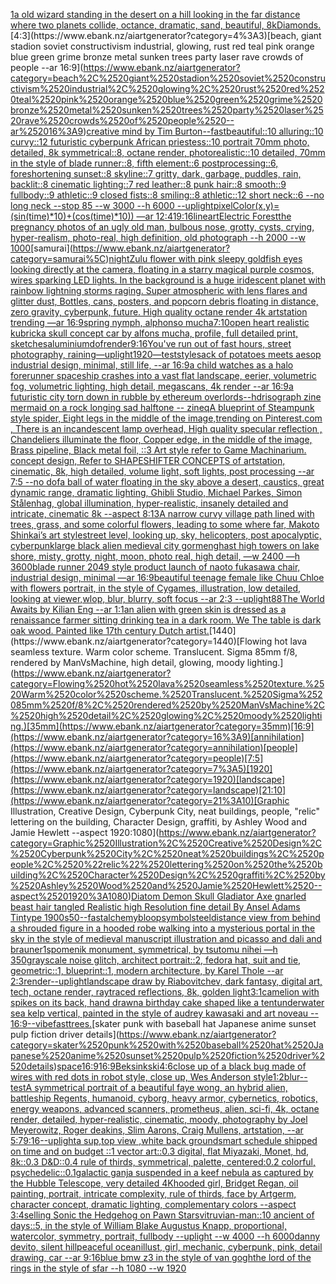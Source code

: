 [1](https://www.ebank.nz/aiartgenerator?category=1)[a old wizard standing in the desert on a hill looking in the far distance where two planets collide, octance, dramatic, sand, beautiful, 8k](https://www.ebank.nz/aiartgenerator?category=a%2520old%2520wizard%2520standing%2520in%2520the%2520desert%2520on%2520a%2520hill%2520looking%2520in%2520the%2520far%2520distance%2520where%2520two%2520planets%2520collide%2C%2520octance%2C%2520dramatic%2C%2520sand%2C%2520beautiful%2C%25208k)[Diamonds.](https://www.ebank.nz/aiartgenerator?category=Diamonds.)[4:3](https://www.ebank.nz/aiartgenerator?category=4%3A3)[beach, giant stadion soviet constructivism industrial, glowing, rust red teal pink orange blue green grime bronze metal sunken trees party laser rave crowds of people --ar 16:9](https://www.ebank.nz/aiartgenerator?category=beach%2C%2520giant%2520stadion%2520soviet%2520constructivism%2520industrial%2C%2520glowing%2C%2520rust%2520red%2520teal%2520pink%2520orange%2520blue%2520green%2520grime%2520bronze%2520metal%2520sunken%2520trees%2520party%2520laser%2520rave%2520crowds%2520of%2520people%2520--ar%252016%3A9)[creative mind by Tim Burton](https://www.ebank.nz/aiartgenerator?category=creative%2520mind%2520by%2520Tim%2520Burton)[--fast](https://www.ebank.nz/aiartgenerator?category=--fast)[beautiful::10 alluring::10 curvy::12 futuristic cyberpunk African priestess::10 portrait 70mm photo, detailed, 8k symmetrical::8, octane render, photorealistic::10 detailed, 70mm in the style of blade runner::8, fifth element::6 postprocessing::6, foreshortening sunset::8 skyline::7 gritty, dark, garbage, puddles, rain, backlit::8 cinematic lighting::7 red leather::8 punk hair::8 smooth::9 fullbody::9 athletic::9 closed fists::8 smiling::8 athletic::12 short neck::6 --no long neck --stop 85 --w 3000 --h 6000 --uplight](https://www.ebank.nz/aiartgenerator?category=beautiful%3A%3A10%2520alluring%3A%3A10%2520curvy%3A%3A12%2520futuristic%2520cyberpunk%2520African%2520priestess%3A%3A10%2520portrait%252070mm%2520photo%2C%2520detailed%2C%25208k%2520symmetrical%3A%3A8%2C%2520octane%2520render%2C%2520photorealistic%3A%3A10%2520detailed%2C%252070mm%2520in%2520the%2520style%2520of%2520blade%2520runner%3A%3A8%2C%2520fifth%2520element%3A%3A6%2520postprocessing%3A%3A6%2C%2520foreshortening%2520sunset%3A%3A8%2520skyline%3A%3A7%2520gritty%2C%2520dark%2C%2520garbage%2C%2520puddles%2C%2520rain%2C%2520backlit%3A%3A8%2520cinematic%2520lighting%3A%3A7%2520red%2520leather%3A%3A8%2520punk%2520hair%3A%3A8%2520smooth%3A%3A9%2520fullbody%3A%3A9%2520athletic%3A%3A9%2520closed%2520fists%3A%3A8%2520smiling%3A%3A8%2520athletic%3A%3A12%2520short%2520neck%3A%3A6%2520--no%2520long%2520neck%2520--stop%252085%2520--w%25203000%2520--h%25206000%2520--uplight)[pixelColor(x,y)=(sin(time)*10)+(cos(time)*10)) —ar 12:41](https://www.ebank.nz/aiartgenerator?category=pixelColor%28x%2Cy%29%3D%28sin%28time%29%2A10%29%2B%28cos%28time%29%2A10%29%29%2520%E2%80%94ar%252012%3A41)[9:16](https://www.ebank.nz/aiartgenerator?category=9%3A16)[lineart](https://www.ebank.nz/aiartgenerator?category=lineart)[Electric Forest](https://www.ebank.nz/aiartgenerator?category=Electric%2520Forest)[the pregnancy photos of an ugly old man, bulbous nose, grotty, cysts, crying, hyper-realism, photo-real, high definition, old photograph --h 2000 --w 1000](https://www.ebank.nz/aiartgenerator?category=the%2520pregnancy%2520photos%2520of%2520an%2520ugly%2520old%2520man%2C%2520bulbous%2520nose%2C%2520grotty%2C%2520cysts%2C%2520crying%2C%2520hyper-realism%2C%2520photo-real%2C%2520high%2520definition%2C%2520old%2520photograph%2520--h%25202000%2520--w%25201000)[samurai\](https://www.ebank.nz/aiartgenerator?category=samurai%5C)[night](https://www.ebank.nz/aiartgenerator?category=night)[Zulu flower with pink sleepy goldfish eyes looking directly at the camera, floating in a starry magical purple cosmos, wires sparking LED lights. In the background is a huge iridescent planet with rainbow lightning storms raging. Super atmospheric with lens flares and glitter dust, Bottles, cans, posters, and popcorn debris floating in distance, zero gravity, cyberpunk, future. High quality octane render 4k artstation trending —ar 16:9](https://www.ebank.nz/aiartgenerator?category=Zulu%2520flower%2520with%2520pink%2520sleepy%2520goldfish%2520eyes%2520looking%2520directly%2520at%2520the%2520camera%2C%2520floating%2520in%2520a%2520starry%2520magical%2520purple%2520cosmos%2C%2520wires%2520sparking%2520LED%2520lights.%2520In%2520the%2520background%2520is%2520a%2520huge%2520iridescent%2520planet%2520with%2520rainbow%2520lightning%2520storms%2520raging.%2520Super%2520atmospheric%2520with%2520lens%2520flares%2520and%2520glitter%2520dust%2C%2520Bottles%2C%2520cans%2C%2520posters%2C%2520and%2520popcorn%2520debris%2520floating%2520in%2520distance%2C%2520zero%2520gravity%2C%2520cyberpunk%2C%2520future.%2520High%2520quality%2520octane%2520render%25204k%2520artstation%2520trending%2520%E2%80%94ar%252016%3A9)[spring nymph, alphonso mucha](https://www.ebank.nz/aiartgenerator?category=spring%2520nymph%2C%2520alphonso%2520mucha)[7:10](https://www.ebank.nz/aiartgenerator?category=7%3A10)[open heart realistic kubrick](https://www.ebank.nz/aiartgenerator?category=open%2520heart%2520realistic%2520kubrick)[a skull concept car by alfons mucha, profile, full detailed print, sketches](https://www.ebank.nz/aiartgenerator?category=a%2520skull%2520concept%2520car%2520by%2520alfons%2520mucha%2C%2520profile%2C%2520full%2520detailed%2520print%2C%2520sketches)[aluminium](https://www.ebank.nz/aiartgenerator?category=aluminium)[dof](https://www.ebank.nz/aiartgenerator?category=dof)[render](https://www.ebank.nz/aiartgenerator?category=render)[9:16](https://www.ebank.nz/aiartgenerator?category=9%3A16)[You've run out of fast hours, street photography, raining](https://www.ebank.nz/aiartgenerator?category=You%27ve%2520run%2520out%2520of%2520fast%2520hours%2C%2520street%2520photography%2C%2520raining)[—uplight](https://www.ebank.nz/aiartgenerator?category=%E2%80%94uplight)[1920](https://www.ebank.nz/aiartgenerator?category=1920)[—test](https://www.ebank.nz/aiartgenerator?category=%E2%80%94test)[style](https://www.ebank.nz/aiartgenerator?category=style)[sack of potatoes meets aesop industrial design, minimal, still life, --ar 16:9](https://www.ebank.nz/aiartgenerator?category=sack%2520of%2520potatoes%2520meets%2520aesop%2520industrial%2520design%2C%2520minimal%2C%2520still%2520life%2C%2520--ar%252016%3A9)[a child watches as a halo forerunner spaceship crashes into a vast flat landscape, eerier, volumetric fog, volumetric lighting, high detail, megascans, 4k render --ar 16:9](https://www.ebank.nz/aiartgenerator?category=a%2520child%2520watches%2520as%2520a%2520halo%2520forerunner%2520spaceship%2520crashes%2520into%2520a%2520vast%2520flat%2520landscape%2C%2520eerier%2C%2520volumetric%2520fog%2C%2520volumetric%2520lighting%2C%2520high%2520detail%2C%2520megascans%2C%25204k%2520render%2520--ar%252016%3A9)[a futuristic city torn down in rubble by ethereum overlords](https://www.ebank.nz/aiartgenerator?category=a%2520futuristic%2520city%2520torn%2520down%2520in%2520rubble%2520by%2520ethereum%2520overlords)[--hd](https://www.ebank.nz/aiartgenerator?category=--hd)[risograph zine mermaid on a rock longing sad halftone -- zineq](https://www.ebank.nz/aiartgenerator?category=risograph%2520zine%2520mermaid%2520on%2520a%2520rock%2520longing%2520sad%2520halftone%2520--%2520zineq)[A blueprint of Steampunk style spider,   Eight legs in the middle of the image,trending on Pinterest.com  , There is an incandescent lamp overhead, High quality specular reflection ,  Chandeliers illuminate the floor, Copper  edge, in the middle of the image, Brass pipeline,  Black metal foil,  ::3  Art style refer to Game Machinarium.  concept design, Refer to SHAPESHIFTER CONCEPTS  of artstation, cinematic,  8k, high detailed,  volume light,  soft lights,  post processing    --ar 7:5   --no dof](https://www.ebank.nz/aiartgenerator?category=A%2520blueprint%2520of%2520Steampunk%2520style%2520spider%2C%2520%2520%2520Eight%2520legs%2520in%2520the%2520middle%2520of%2520the%2520image%2Ctrending%2520on%2520Pinterest.com%2520%2520%2C%2520There%2520is%2520an%2520incandescent%2520lamp%2520overhead%2C%2520High%2520quality%2520specular%2520reflection%2520%2C%2520%2520Chandeliers%2520illuminate%2520the%2520floor%2C%2520Copper%2520%2520edge%2C%2520in%2520the%2520middle%2520of%2520the%2520image%2C%2520Brass%2520pipeline%2C%2520%2520Black%2520metal%2520foil%2C%2520%2520%3A%3A3%2520%2520Art%2520style%2520refer%2520to%2520Game%2520Machinarium.%2520%2520concept%2520design%2C%2520Refer%2520to%2520SHAPESHIFTER%2520CONCEPTS%2520%2520of%2520artstation%2C%2520cinematic%2C%2520%25208k%2C%2520high%2520detailed%2C%2520%2520volume%2520light%2C%2520%2520soft%2520lights%2C%2520%2520post%2520processing%2520%2520%2520%2520--ar%25207%3A5%2520%2520%2520--no%2520dof)[a ball of water floating in the sky above a desert, caustics, great dynamic range, dramatic lighting, Ghibli Studio, Michael Parkes, Simon Stålenhag, global illumination, hyper-realistic, insanely detailed and intricate, cinematic 8k --aspect 8:13](https://www.ebank.nz/aiartgenerator?category=a%2520ball%2520of%2520water%2520floating%2520in%2520the%2520sky%2520above%2520a%2520desert%2C%2520caustics%2C%2520great%2520dynamic%2520range%2C%2520dramatic%2520lighting%2C%2520Ghibli%2520Studio%2C%2520Michael%2520Parkes%2C%2520Simon%2520St%C3%A5lenhag%2C%2520global%2520illumination%2C%2520hyper-realistic%2C%2520insanely%2520detailed%2520and%2520intricate%2C%2520cinematic%25208k%2520--aspect%25208%3A13)[A narrow curvy village path lined with trees, grass, and some colorful flowers, leading to some where far, Makoto Shinkai’s art style](https://www.ebank.nz/aiartgenerator?category=A%2520narrow%2520curvy%2520village%2520path%2520lined%2520with%2520trees%2C%2520grass%2C%2520and%2520some%2520colorful%2520flowers%2C%2520leading%2520to%2520some%2520where%2520far%2C%2520Makoto%2520Shinkai%E2%80%99s%2520art%2520style)[street level, looking up, sky, helicopters, post apocalyptic, cyberpunk](https://www.ebank.nz/aiartgenerator?category=street%2520level%2C%2520looking%2520up%2C%2520sky%2C%2520helicopters%2C%2520post%2520apocalyptic%2C%2520cyberpunk)[large black alien medieval city gormenghast high towers on lake shore, misty, grotty, night, moon, photo real, high detail, —w 2400 —h 3600](https://www.ebank.nz/aiartgenerator?category=large%2520black%2520alien%2520medieval%2520city%2520gormenghast%2520high%2520towers%2520on%2520lake%2520shore%2C%2520misty%2C%2520grotty%2C%2520night%2C%2520moon%2C%2520photo%2520real%2C%2520high%2520detail%2C%2520%E2%80%94w%25202400%2520%E2%80%94h%25203600)[blade runner 2049 style product launch of naoto fukasawa chair, industrial design, minimal —ar 16:9](https://www.ebank.nz/aiartgenerator?category=blade%2520runner%25202049%2520style%2520product%2520launch%2520of%2520naoto%2520fukasawa%2520chair%2C%2520industrial%2520design%2C%2520minimal%2520%E2%80%94ar%252016%3A9)[beautiful teenage female like Chuu Chloe with flowers portrait, in the style of Cygames, illustration, low detailed, looking at viewer,wlop, blur, blurry, soft focus --ar 2:3 --uplight](https://www.ebank.nz/aiartgenerator?category=beautiful%2520teenage%2520female%2520like%2520Chuu%2520Chloe%2520with%2520flowers%2520portrait%2C%2520in%2520the%2520style%2520of%2520Cygames%2C%2520illustration%2C%2520low%2520detailed%2C%2520looking%2520at%2520viewer%2Cwlop%2C%2520blur%2C%2520blurry%2C%2520soft%2520focus%2520--ar%25202%3A3%2520--uplight)[88](https://www.ebank.nz/aiartgenerator?category=88)[The World Awaits by Kilian Eng --ar 1:1](https://www.ebank.nz/aiartgenerator?category=The%2520World%2520Awaits%2520by%2520Kilian%2520Eng%2520--ar%25201%3A1)[an alien with green skin is dressed as a renaissance farmer sitting drinking tea in a dark room. We The table is dark oak wood. Painted like 17th century Dutch artist.](https://www.ebank.nz/aiartgenerator?category=an%2520alien%2520with%2520green%2520skin%2520is%2520dressed%2520as%2520a%2520renaissance%2520farmer%2520sitting%2520drinking%2520tea%2520in%2520a%2520dark%2520room.%2520We%2520The%2520table%2520is%2520dark%2520oak%2520wood.%2520Painted%2520like%252017th%2520century%2520Dutch%2520artist.)[1440](https://www.ebank.nz/aiartgenerator?category=1440)[Flowing hot lava seamless texture. Warm color scheme. Translucent. Sigma 85mm f/8, rendered by ManVsMachine, high detail, glowing, moody lighting.](https://www.ebank.nz/aiartgenerator?category=Flowing%2520hot%2520lava%2520seamless%2520texture.%2520Warm%2520color%2520scheme.%2520Translucent.%2520Sigma%252085mm%2520f/8%2C%2520rendered%2520by%2520ManVsMachine%2C%2520high%2520detail%2C%2520glowing%2C%2520moody%2520lighting.)[35mm](https://www.ebank.nz/aiartgenerator?category=35mm)[16:9](https://www.ebank.nz/aiartgenerator?category=16%3A9)[annihilation](https://www.ebank.nz/aiartgenerator?category=annihilation)[people](https://www.ebank.nz/aiartgenerator?category=people)[7:5](https://www.ebank.nz/aiartgenerator?category=7%3A5)[1920](https://www.ebank.nz/aiartgenerator?category=1920)[landscape](https://www.ebank.nz/aiartgenerator?category=landscape)[21:10](https://www.ebank.nz/aiartgenerator?category=21%3A10)[Graphic Illustration, Creative Design, Cyberpunk City, neat buildings, people, "relic" lettering on the building, Character Design, graffiti, by Ashley Wood and Jamie Hewlett --aspect 1920:1080](https://www.ebank.nz/aiartgenerator?category=Graphic%2520Illustration%2C%2520Creative%2520Design%2C%2520Cyberpunk%2520City%2C%2520neat%2520buildings%2C%2520people%2C%2520%22relic%22%2520lettering%2520on%2520the%2520building%2C%2520Character%2520Design%2C%2520graffiti%2C%2520by%2520Ashley%2520Wood%2520and%2520Jamie%2520Hewlett%2520--aspect%25201920%3A1080)[Diatom Demon Skull Gladiator Axe gnarled beast hair tangled Realistic high Resolution fine detail By Ansel Adams Tintype 1900s](https://www.ebank.nz/aiartgenerator?category=Diatom%2520Demon%2520Skull%2520Gladiator%2520Axe%2520gnarled%2520beast%2520hair%2520tangled%2520Realistic%2520high%2520Resolution%2520fine%2520detail%2520By%2520Ansel%2520Adams%2520Tintype%25201900s)[50](https://www.ebank.nz/aiartgenerator?category=50)[--fast](https://www.ebank.nz/aiartgenerator?category=--fast)[alchemy](https://www.ebank.nz/aiartgenerator?category=alchemy)[bloop](https://www.ebank.nz/aiartgenerator?category=bloop)[symbol](https://www.ebank.nz/aiartgenerator?category=symbol)[steel](https://www.ebank.nz/aiartgenerator?category=steel)[distance view from behind a shrouded figure in a hooded robe walking into a mysterious portal in the sky in the style of medieval manuscript illustration and picasso and dali and brauner](https://www.ebank.nz/aiartgenerator?category=distance%2520view%2520from%2520behind%2520a%2520shrouded%2520figure%2520in%2520a%2520hooded%2520robe%2520walking%2520into%2520a%2520mysterious%2520portal%2520in%2520the%2520sky%2520in%2520the%2520style%2520of%2520medieval%2520manuscript%2520illustration%2520and%2520picasso%2520and%2520dali%2520and%2520brauner)[1](https://www.ebank.nz/aiartgenerator?category=1)[spomenik monument, symmetrical, by tsutomu nihei —h 350](https://www.ebank.nz/aiartgenerator?category=spomenik%2520monument%2C%2520symmetrical%2C%2520by%2520tsutomu%2520nihei%2520%E2%80%94h%2520350)[grayscale noise glitch, architect portrait::2, fedora hat, suit and tie, geometric::1, blueprint::1, modern architecture, by Karel Thole --ar 2:3](https://www.ebank.nz/aiartgenerator?category=grayscale%2520noise%2520glitch%2C%2520architect%2520portrait%3A%3A2%2C%2520fedora%2520hat%2C%2520suit%2520and%2520tie%2C%2520geometric%3A%3A1%2C%2520blueprint%3A%3A1%2C%2520modern%2520architecture%2C%2520by%2520Karel%2520Thole%2520--ar%25202%3A3)[render](https://www.ebank.nz/aiartgenerator?category=render)[--uplight](https://www.ebank.nz/aiartgenerator?category=--uplight)[landscape draw by Riabovitchev, dark fantasy, digital art, tech, octane render, raytraced reflections, 8k, golden light](https://www.ebank.nz/aiartgenerator?category=landscape%2520draw%2520by%2520Riabovitchev%2C%2520dark%2520fantasy%2C%2520digital%2520art%2C%2520tech%2C%2520octane%2520render%2C%2520raytraced%2520reflections%2C%25208k%2C%2520golden%2520light)[3:1](https://www.ebank.nz/aiartgenerator?category=3%3A1)[camelion with spikes on its back, hand drawn](https://www.ebank.nz/aiartgenerator?category=camelion%2520with%2520spikes%2520on%2520its%2520back%2C%2520hand%2520drawn)[a birthday cake shaped like a tent](https://www.ebank.nz/aiartgenerator?category=a%2520birthday%2520cake%2520shaped%2520like%2520a%2520tent)[underwater sea kelp vertical, painted in the style of audrey kawasaki and art noveau -- 16:9](https://www.ebank.nz/aiartgenerator?category=underwater%2520sea%2520kelp%2520vertical%2C%2520painted%2520in%2520the%2520style%2520of%2520audrey%2520kawasaki%2520and%2520art%2520noveau%2520--%252016%3A9)[--vibefast](https://www.ebank.nz/aiartgenerator?category=--vibefast)[trees.](https://www.ebank.nz/aiartgenerator?category=trees.)[skater punk with baseball hat Japanese anime sunset pulp fiction driver details](https://www.ebank.nz/aiartgenerator?category=skater%2520punk%2520with%2520baseball%2520hat%2520Japanese%2520anime%2520sunset%2520pulp%2520fiction%2520driver%2520details)[space](https://www.ebank.nz/aiartgenerator?category=space)[](https://www.ebank.nz/aiartgenerator?category=)[16:9](https://www.ebank.nz/aiartgenerator?category=16%3A9)[16:9](https://www.ebank.nz/aiartgenerator?category=16%3A9)[Beksinkski](https://www.ebank.nz/aiartgenerator?category=Beksinkski)[4:6](https://www.ebank.nz/aiartgenerator?category=4%3A6)[close up of a black bug made of wires with red dots in robot style, close up, Wes Anderson style](https://www.ebank.nz/aiartgenerator?category=close%2520up%2520of%2520a%2520black%2520bug%2520made%2520of%2520wires%2520with%2520red%2520dots%2520in%2520robot%2520style%2C%2520close%2520up%2C%2520Wes%2520Anderson%2520style)[1:2](https://www.ebank.nz/aiartgenerator?category=1%3A2)[blur](https://www.ebank.nz/aiartgenerator?category=blur)[--test](https://www.ebank.nz/aiartgenerator?category=--test)[A symmetrical portrait of a beautiful faye wong, an hybrid alien, battleship Regents, humanoid, cyborg, heavy armor, cybernetics, robotics, energy weapons, advanced scanners, prometheus, alien, sci-fi, 4k, octane render, detailed, hyper-realistic, cinematic, moody, photography by Joel Meyerowitz, Roger deakins, Slim Aarons, Craig Mullens, artstation, --ar 5:7](https://www.ebank.nz/aiartgenerator?category=A%2520symmetrical%2520portrait%2520of%2520a%2520beautiful%2520faye%2520wong%2C%2520an%2520hybrid%2520alien%2C%2520battleship%2520Regents%2C%2520humanoid%2C%2520cyborg%2C%2520heavy%2520armor%2C%2520cybernetics%2C%2520robotics%2C%2520energy%2520weapons%2C%2520advanced%2520scanners%2C%2520prometheus%2C%2520alien%2C%2520sci-fi%2C%25204k%2C%2520octane%2520render%2C%2520detailed%2C%2520hyper-realistic%2C%2520cinematic%2C%2520moody%2C%2520photography%2520by%2520Joel%2520Meyerowitz%2C%2520Roger%2520deakins%2C%2520Slim%2520Aarons%2C%2520Craig%2520Mullens%2C%2520artstation%2C%2520--ar%25205%3A7)[9:16](https://www.ebank.nz/aiartgenerator?category=9%3A16)[--uplight](https://www.ebank.nz/aiartgenerator?category=--uplight)[a sup,top view ,white back ground](https://www.ebank.nz/aiartgenerator?category=a%2520sup%2Ctop%2520view%2520%2Cwhite%2520back%2520ground)[smart schedule shipped on time and on budget ::1 vector art::0.3 digital, flat Miyazaki, Monet, hd, 8k::0.3 D&D::0.4 rule of thirds, symmetrical, palette, centered:0.2 colorful, psychedelic::0.1](https://www.ebank.nz/aiartgenerator?category=smart%2520schedule%2520shipped%2520on%2520time%2520and%2520on%2520budget%2520%3A%3A1%2520vector%2520art%3A%3A0.3%2520digital%2C%2520flat%2520Miyazaki%2C%2520Monet%2C%2520hd%2C%25208k%3A%3A0.3%2520D%26D%3A%3A0.4%2520rule%2520of%2520thirds%2C%2520symmetrical%2C%2520palette%2C%2520centered%3A0.2%2520colorful%2C%2520psychedelic%3A%3A0.1)[galactic ganja suspended in a keef nebula as captured by the Hubble Telescope, very detailed 4K](https://www.ebank.nz/aiartgenerator?category=galactic%2520ganja%2520suspended%2520in%2520a%2520keef%2520nebula%2520as%2520captured%2520by%2520the%2520Hubble%2520Telescope%2C%2520very%2520detailed%25204K)[hooded girl, Bridget Regan, oil painting, portrait, intricate complexity, rule of thirds, face by Artgerm, character concept, dramatic lighting, complementary colors --aspect 3:4](https://www.ebank.nz/aiartgenerator?category=hooded%2520girl%2C%2520Bridget%2520Regan%2C%2520oil%2520painting%2C%2520portrait%2C%2520intricate%2520complexity%2C%2520rule%2520of%2520thirds%2C%2520face%2520by%2520Artgerm%2C%2520character%2520concept%2C%2520dramatic%2520lighting%2C%2520complementary%2520colors%2520--aspect%25203%3A4)[selling Sonic the Hedgehog on Pawn Stars](https://www.ebank.nz/aiartgenerator?category=selling%2520Sonic%2520the%2520Hedgehog%2520on%2520Pawn%2520Stars)[vitruvian-man::10 ancient of days::5, in the style of William Blake Augustus Knapp, proportional, watercolor, symmetry, portrait, fullbody --uplight --w 4000 --h 6000](https://www.ebank.nz/aiartgenerator?category=vitruvian-man%3A%3A10%2520ancient%2520of%2520days%3A%3A5%2C%2520in%2520the%2520style%2520of%2520William%2520Blake%2520Augustus%2520Knapp%2C%2520proportional%2C%2520watercolor%2C%2520symmetry%2C%2520portrait%2C%2520fullbody%2520--uplight%2520--w%25204000%2520--h%25206000)[danny devito, silent hill](https://www.ebank.nz/aiartgenerator?category=danny%2520devito%2C%2520silent%2520hill)[peaceful ocean](https://www.ebank.nz/aiartgenerator?category=peaceful%2520ocean)[illust, girl, mechanic, cyberpunk, pink, detail drawing, car --ar 9:16](https://www.ebank.nz/aiartgenerator?category=illust%2C%2520girl%2C%2520mechanic%2C%2520cyberpunk%2C%2520pink%2C%2520detail%2520drawing%2C%2520car%2520--ar%25209%3A16)[blue bmw z3 in the style of van gogh](https://www.ebank.nz/aiartgenerator?category=blue%2520bmw%2520z3%2520in%2520the%2520style%2520of%2520van%2520gogh)[the lord of the rings in the style of sfar --h 1080 --w 1920](https://www.ebank.nz/aiartgenerator?category=the%2520lord%2520of%2520the%2520rings%2520in%2520the%2520style%2520of%2520sfar%2520--h%25201080%2520--w%25201920)